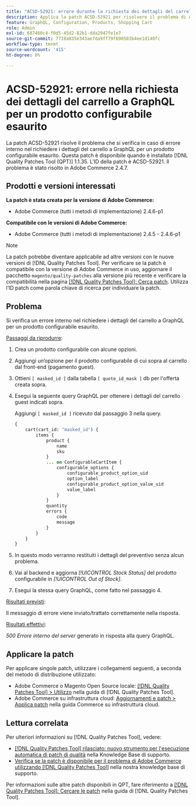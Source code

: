 ```yaml
---
title: "ACSD-52921: errore durante la richiesta dei dettagli del carrello a GraphQL per un prodotto configurabile esaurito"
description: Applica la patch ACSD-52921 per risolvere il problema di Adobe Commerce in cui si verifica un errore interno nel richiedere i dettagli del carrello a GraphQL per un prodotto configurabile esaurito.
feature: GraphQL, Configuration, Products, Shopping Cart
role: Admin
exl-id: 687460c4-f0d5-45d2-82b1-dda2947fe1e7
source-git-commit: 7718a835e343ae7da9ff79f690503b4ee1d140fc
workflow-type: tm+mt
source-wordcount: '415'
ht-degree: 0%

---
```


# ACSD-52921: errore nella richiesta dei dettagli del carrello a GraphQL per un prodotto configurabile esaurito

La patch ACSD-52921 risolve il problema che si verifica in caso di errore interno nel richiedere i dettagli del carrello a GraphQL per un prodotto configurabile esaurito. Questa patch è disponibile quando è installato [!DNL Quality Patches Tool (QPT)] 1.1.35. L’ID della patch è ACSD-52921. Il problema è stato risolto in Adobe Commerce 2.4.7.

## Prodotti e versioni interessati

**La patch è stata creata per la versione di Adobe Commerce:**

* Adobe Commerce (tutti i metodi di implementazione) 2.4.6-p1

**Compatibile con le versioni di Adobe Commerce:**

* Adobe Commerce (tutti i metodi di implementazione) 2.4.5 - 2.4.6-p1

>[!NOTE]
>
>La patch potrebbe diventare applicabile ad altre versioni con le nuove versioni di [!DNL Quality Patches Tool]. Per verificare se la patch è compatibile con la versione di Adobe Commerce in uso, aggiornare il pacchetto `magento/quality-patches` alla versione più recente e verificare la compatibilità nella pagina [[!DNL Quality Patches Tool]: Cerca patch](https://experienceleague.adobe.com/tools/commerce-quality-patches/index.html). Utilizza l’ID patch come parola chiave di ricerca per individuare la patch.

## Problema

Si verifica un errore interno nel richiedere i dettagli del carrello a GraphQL per un prodotto configurabile esaurito.

<u>Passaggi da riprodurre</u>:

1. Crea un prodotto configurabile con alcune opzioni.
1. Aggiungi un’opzione per il prodotto configurabile di cui sopra al carrello dal front-end (pagamento guest).
1. Ottieni `[ masked_id ]` dalla tabella `[ quote_id_mask ]` db per l&#39;offerta creata sopra.
1. Esegui la seguente query GraphQL per ottenere i dettagli del carrello guest indicati sopra.

   Aggiungi `[ masked_id ]` ricevuto dal passaggio 3 nella query.

   ```GraphQL
   {
       cart(cart_id: "masked_id") {
           items {
               product {
                   name
                   sku
               }
               ... on ConfigurableCartItem {
                   configurable_options {
                       configurable_product_option_uid
                       option_label
                       configurable_product_option_value_uid
                       value_label
                   }
               }
               quantity
               errors {
                   code
                   message
               }
           }
       }
   }   
   ```

1. In questo modo verranno restituiti i dettagli del preventivo senza alcun problema.
1. Vai al backend e aggiorna *[!UICONTROL Stock Status]* del prodotto configurabile in *[!UICONTROL Out of Stock]*.
1. Esegui la stessa query GraphQL, come fatto nel passaggio 4.

<u>Risultati previsti</u>:

Il messaggio di errore viene inviato/trattato correttamente nella risposta.

<u>Risultati effettivi</u>:

*500 Errore interno del server* generato in risposta alla query GraphQL.

## Applicare la patch

Per applicare singole patch, utilizzare i collegamenti seguenti, a seconda del metodo di distribuzione utilizzato:

* Adobe Commerce o Magento Open Source locale: [[!DNL Quality Patches Tool] > Utilizzo](https://experienceleague.adobe.com/docs/commerce-operations/tools/quality-patches-tool/usage.html) nella guida di [!DNL Quality Patches Tool].
* Adobe Commerce su infrastruttura cloud: [Aggiornamenti e patch > Applica patch](https://experienceleague.adobe.com/docs/commerce-cloud-service/user-guide/develop/upgrade/apply-patches.html) nella guida Commerce su infrastruttura cloud.

## Lettura correlata

Per ulteriori informazioni su [!DNL Quality Patches Tool], vedere:

* [[!DNL Quality Patches Tool] rilasciato: nuovo strumento per l&#39;esecuzione automatica di patch di qualità](/help/announcements/adobe-commerce-announcements/magento-quality-patches-released-new-tool-to-self-serve-quality-patches.md) nella Knowledge Base di supporto.
* [Verifica se la patch è disponibile per il problema di Adobe Commerce utilizzando  [!DNL Quality Patches Tool]](/help/support-tools/patches-available-in-qpt-tool/check-patch-for-magento-issue-with-magento-quality-patches.md) nella nostra knowledge base di supporto.

Per informazioni sulle altre patch disponibili in QPT, fare riferimento a [[!DNL Quality Patches Tool]: Cercare le patch](https://experienceleague.adobe.com/tools/commerce-quality-patches/index.html) nella guida di [!DNL Quality Patches Tool].
